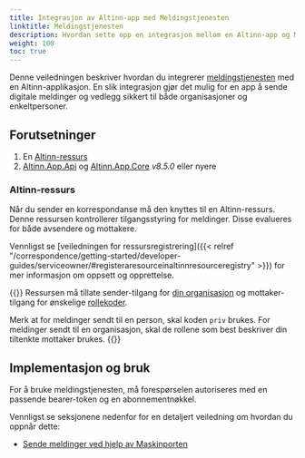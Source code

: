 ```yaml
---
title: Integrasjon av Altinn-app med Meldingstjenesten
linktitle: Meldingstjenesten
description: Hvordan sette opp en integrasjon mellom en Altinn-app og Meldingstjenesten.
weight: 100
toc: true
---
```


Denne veiledningen beskriver hvordan du integrerer [meldingstjenesten](/nb/correspondence/) med en Altinn-applikasjon.
En slik integrasjon gjør det mulig for en app å sende digitale meldinger og vedlegg sikkert til både organisasjoner og enkeltpersoner.

## Forutsetninger
1. En [Altinn-ressurs](#altinn-ressurs)
2. [Altinn.App.Api](https://www.nuget.org/packages/Altinn.App.Api) og [Altinn.App.Core](https://www.nuget.org/packages/Altinn.App.Core) _v8.5.0_ eller nyere

### Altinn-ressurs
Når du sender en korrespondanse må den knyttes til en Altinn-ressurs. Denne ressursen kontrollerer tilgangsstyring for
meldinger. Disse evalueres for både avsendere og mottakere.

Vennligst se [veiledningen for ressursregistrering]({{< relref "/correspondence/getting-started/developer-guides/serviceowner/#registeraresourceinaltinnresourceregistry" >}})
for mer informasjon om oppsett og opprettelse.

{{<notice info notice-paragraph-fix>}}
Ressursen må tillate sender-tilgang for [din organisasjon](https://github.com/Altinn/altinn-cdn/blob/master/orgs/altinn-orgs.json)
og mottaker-tilgang for ønskelige [rollekoder](https://github.com/Altinn/altinn-cdn/blob/master/authorization/subjectoptions.json).

Merk at for meldinger sendt til en person, skal koden `priv` brukes. For meldinger sendt til en organisasjon, skal de rollene
som best beskriver din tiltenkte mottaker brukes.
{{</notice>}}

## Implementasjon og bruk
For å bruke meldingstjenesten, må forespørselen autoriseres med en passende bearer-token og en abonnementnøkkel.

Vennligst se seksjonene nedenfor for en detaljert veiledning om hvordan du oppnår dette:

- [Sende meldinger ved hjelp av Maskinporten](maskinporten)